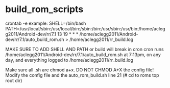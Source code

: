 # build_rom_scripts

crontab -e example:
SHELL=/bin/bash
PATH=/usr/local/sbin:/usr/local/bin:/sbin:/bin:/usr/sbin:/usr/bin:/home/aclegg2011/Android-dev/rr/7.1
13 19 * * * /home/aclegg2011/Android-dev/rr/7.1/auto_build_rom.sh > /home/aclegg2011/rr_build.log

MAKE SURE TO ADD SHELL AND PATH or build will break in cron
cron runs /home/aclegg2011/Android-dev/rr/7.1/auto_build_rom.sh at 7:13pm, on any day, and everything logged to /home/aclegg2011/rr_build.log 

Make sure all .sh are chmod a+x. DO NOT CHMOD A+X the config file! Modify the config file and the auto_rom_build.sh line 21 (# cd to roms top root dir)
